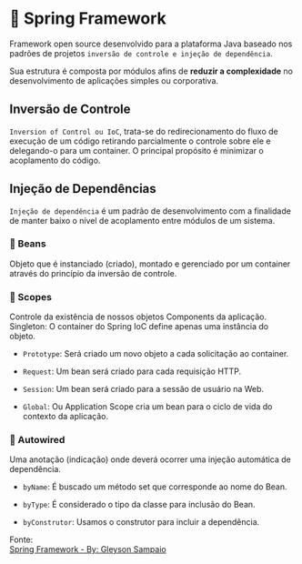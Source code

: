 # 🍃 Spring Framework
Framework open source desenvolvido para a plataforma Java baseado
nos padrões de projetos `inversão de controle e injeção de dependência`.

Sua estrutura é composta por módulos afins de **reduzir a complexidade**
no desenvolvimento de aplicações simples ou corporativa.

## Inversão de Controle
`Inversion of Control ou IoC`, trata-se do redirecionamento do
fluxo de execução de um código retirando parcialmente o controle 
sobre ele e delegando-o para um container. O principal propósito é 
minimizar o acoplamento do código.

## Injeção de Dependências
`Injeção de dependência` é um padrão de desenvolvimento com a
finalidade de manter baixo o nível de acoplamento entre módulos
de um sistema.

### 🍃 Beans
Objeto que é instanciado (criado), montado e gerenciado por um 
container através do princípio da inversão de controle.

### 🍃 Scopes
Controle da existência de nossos objetos Components da aplicação.
  Singleton: O container do Spring IoC define apenas uma instância do objeto.

- `Prototype`: Será criado um novo objeto a cada solicitação ao container.

- `Request`: Um bean será criado para cada requisição HTTP.

- `Session`:  Um bean será criado para a sessão de usuário na Web.

- `Global`: Ou Application Scope cria um bean para o ciclo de vida do 
contexto da aplicação.


 ### 🍃 Autowired
Uma anotação (indicação) onde deverá ocorrer uma injeção automática de dependência.

- `byName`: É buscado um método set que corresponde ao nome do Bean.

- `byType`: É considerado o tipo da classe para inclusão do Bean.

- `byConstrutor`: Usamos o construtor para incluir a dependência.<br>



Fonte: <br>
[Spring Framework - By: Gleyson Sampaio](https://glysns.gitbook.io/spring-framework)
